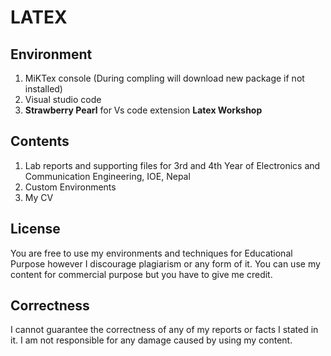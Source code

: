 # LATEX

## Environment

1. MiKTex console (During compling will download new package if not installed)
2. Visual studio code
3. **Strawberry Pearl** for Vs code extension **Latex Workshop**

## Contents

1. Lab reports and supporting files for 3rd and 4th Year of Electronics and Communication Engineering, IOE, Nepal
2. Custom Environments
3. My CV

## License

You are free to use my environments and techniques for Educational Purpose however I discourage plagiarism or any form of it. You can use my content for commercial purpose but you have to give me credit.

## Correctness

I cannot guarantee the correctness of any of my reports or facts I stated in it. I am not responsible for any damage caused by using my content.
